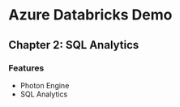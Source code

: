 # Azure Databricks Demo

## Chapter 2: SQL Analytics

### Features
* Photon Engine
* SQL Analytics


